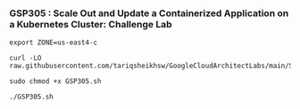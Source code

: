 ### GSP305 :  Scale Out and Update a Containerized Application on a Kubernetes Cluster: Challenge Lab 

```
export ZONE=us-east4-c
```

```
curl -LO raw.githubusercontent.com/tariqsheikhsw/GoogleCloudArchitectLabs/main/Solutions/GSP305.sh

sudo chmod +x GSP305.sh

./GSP305.sh
```
